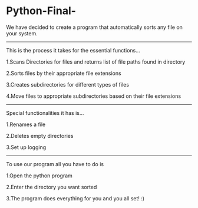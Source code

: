 # Python-Final-
We have decided to create a program that automatically sorts any file on your system.
_______________________________________________________________________________________________________
This is the process it takes for the essential functions...

1.Scans Directories for files and returns list of file paths found in directory

2.Sorts files by their appropriate file extensions

3.Creates subdirectories for different types of files

4.Move files to appropriate subdirectories based on their file extensions
________________________________________________________________________________________________________
Special functionalities it has is...

1.Renames a file

2.Deletes empty directories    

3.Set up logging
________________________________________________________________________________________________________
To use our program all you have to do is
    
1.Open the python program

2.Enter the directory you want sorted

3.The program does everything for you and you all set! :)
